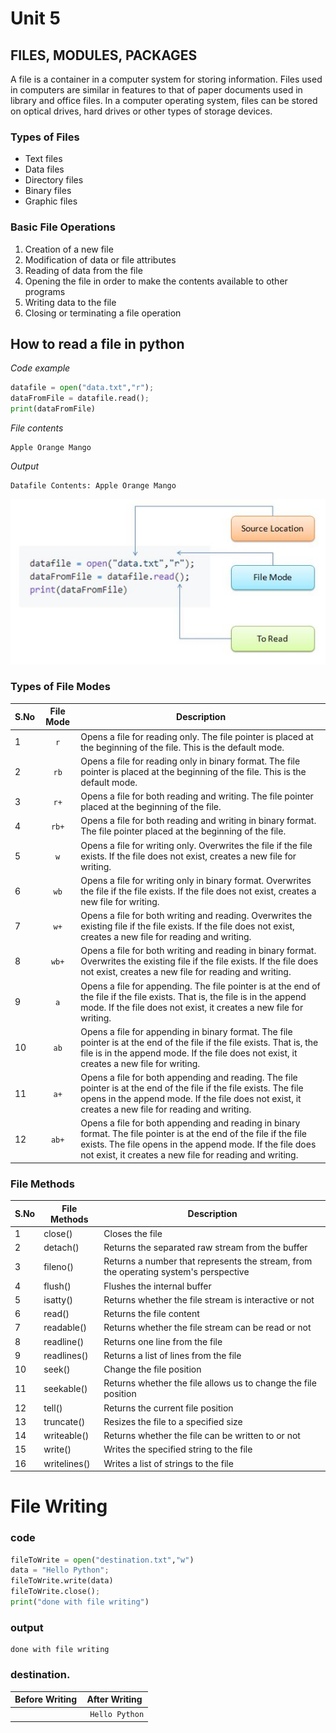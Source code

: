 # Unit 5
## FILES, MODULES, PACKAGES

A file is a container in a computer system for storing information. Files used in computers are similar in features to that of paper documents used in library and office files. In a computer operating system, files can be stored on optical drives, hard drives or other types of storage devices.

### Types of Files

* Text files
* Data files
* Directory files
* Binary files
* Graphic files

### Basic File Operations

1. Creation of a new file
2. Modification of data or file attributes
3. Reading of data from the file
4. Opening the file in order to make the contents available to other programs
5. Writing data to the file
6. Closing or terminating a file operation

## How to read a file in python
*Code example*
```python
datafile = open("data.txt","r");
dataFromFile = datafile.read();
print(dataFromFile)
```
*File contents*
```file
Apple Orange Mango
```
*Output*
```console
Datafile Contents: Apple Orange Mango
```

![](/img/fileintro.JPG)

### Types of File Modes

| S.No | File Mode | Description |
|--- |:---:|--- |
| 1 | `r` | Opens a file for reading only. The file pointer is placed at the beginning of the file. This is the default mode. |
| 2 | `rb` | Opens a file for reading only in binary format. The file pointer is placed at the beginning of the file. This is the default mode. |
| 3 | `r+` | Opens a file for both reading and writing. The file pointer placed at the beginning of the file. |
|4|`rb+`|Opens a file for both reading and writing in binary format. The file pointer placed at the beginning of the file.|
|5|`w`|Opens a file for writing only. Overwrites the file if the file exists. If the file does not exist, creates a new file for writing.|
|6|`wb`|Opens a file for writing only in binary format. Overwrites the file if the file exists. If the file does not exist, creates a new file for writing.|
|7|`w+`|Opens a file for both writing and reading. Overwrites the existing file if the file exists. If the file does not exist, creates a new file for reading and writing.|
|8|`wb+`|Opens a file for both writing and reading in binary format. Overwrites the existing file if the file exists. If the file does not exist, creates a new file for reading and writing.|
|9|`a`|Opens a file for appending. The file pointer is at the end of the file if the file exists. That is, the file is in the append mode. If the file does not exist, it creates a new file for writing.|
|10|`ab`|Opens a file for appending in binary format. The file pointer is at the end of the file if the file exists. That is, the file is in the append mode. If the file does not exist, it creates a new file for writing.|
|11|`a+`|Opens a file for both appending and reading. The file pointer is at the end of the file if the file exists. The file opens in the append mode. If the file does not exist, it creates a new file for reading and writing.|
|12|`ab+`|Opens a file for both appending and reading in binary format. The file pointer is at the end of the file if the file exists. The file opens in the append mode. If the file does not exist, it creates a new file for reading and writing.|

### File Methods
|S.No|File Methods|Description|
|----|------------|-----------|
|1   |close()	 |Closes the file|
|2   |detach()	 |Returns the separated raw stream from the buffer|
|3   |fileno()	 |Returns a number that represents the stream, from the operating system's perspective|
|4   |flush()	 |Flushes the internal buffer|
|5   |isatty()	 |Returns whether the file stream is interactive or not|
|6   |read()	     |Returns the file content|
|7   |readable()	 |Returns whether the file stream can be read or not|
|8   |readline()	 |Returns one line from the file|
|9   |readlines() |Returns a list of lines from the file|
|10  |seek()	     |Change the file position|
|11  |seekable()	 |Returns whether the file allows us to change the file position|
|12  |tell()	     |Returns the current file position|
|13  |truncate()	 |Resizes the file to a specified size|
|14  |writeable() |Returns whether the file can be written to or not|
|15  |write()	 |Writes the specified string to the file|
|16  |writelines()|Writes a list of strings to the file|

# File Writing
### code
```python
fileToWrite = open("destination.txt","w")
data = "Hello Python";
fileToWrite.write(data)
fileToWrite.close();
print("done with file writing")
```
### output
```
done with file writing
```
### destination.
|Before Writing|After Writing |
|--|--|
|```   ```  | ``` Hello Python``` |

<!--stackedit_data:
eyJoaXN0b3J5IjpbMTk3NDM1MzQyMSwtMjA3MDk2NjU1NCwtND
E4OTgwMDkyXX0=
-->